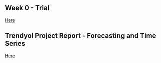## Week 0 - Trial
[Here](Files/Interesting_examples.html)

## Trendyol Project Report - Forecasting and Time Series
[Here](Files/78c9e4e2-bfc2-11ea-8b25-0cc47a792c0a_id_78c9e4e2-bfc2-11ea-8b25-0cc47a792c0a.html)
